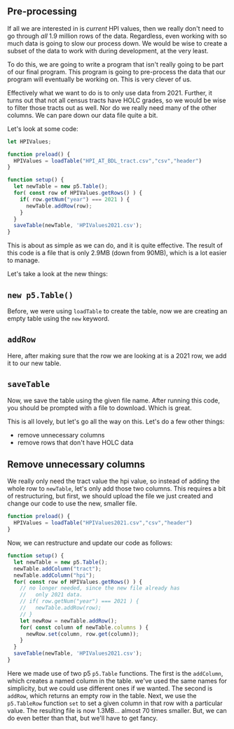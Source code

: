 Pre-processing
--------------

If all we are interested in is _current_ HPI values, then we really don't need to go through _all_ 1.9 million rows of the data. Regardless, even working with so much data is going to slow our process down. We would be wise to create a subset of the data to work with during development, at the very least. 

To do this, we are going to write a program that isn't really going to be part of our final program. This program is going to pre-process the data that our program will eventually be working on. This is very clever of us. 

Effectively what we want to do is to only use data from 2021. Further, it turns out that not all census tracts have HOLC grades, so we would be wise to filter those tracts out as well. Nor do we really need many of the other columns. We can pare down our data file quite a bit. 

Let's look at some code:

```javascript
let HPIValues;

function preload() {
  HPIValues = loadTable("HPI_AT_BDL_tract.csv","csv","header")
}

function setup() {
  let newTable = new p5.Table();
  for( const row of HPIValues.getRows() ) {
    if( row.getNum("year") === 2021 ) {
      newTable.addRow(row);
    }
  }
  saveTable(newTable, 'HPIValues2021.csv');  
}
```

This is about as simple as we can do, and it is quite effective. The result of this code is a file that is only 2.9MB (down from 90MB), which is a lot easier to manage. 

Let's take a look at the new things:

## `new p5.Table()`

Before, we were using `loadTable` to create the table, now we are creating an empty table using the `new` keyword. 

## `addRow`

Here, after making sure that the row we are looking at is a 2021 row, we add it to our new table. 

## `saveTable`

Now, we save the table using the given file name. After running this code, you should be prompted with a file to download. Which is great. 

This is all lovely, but let's go all the way on this. Let's do a few other things: 

* remove unnecessary columns
* remove rows that don't have HOLC data

## Remove unnecessary columns

We really only need the tract value the hpi value, so instead of adding the whole row to `newTable`, let's only add those two columns. This requires a bit of restructuring, but first, we should upload the file we just created and change our code to use the new, smaller file. 

```javascript
function preload() {
  HPIValues = loadTable("HPIValues2021.csv","csv","header")
}
```

Now, we can restructure and update our code as follows: 

```javascript
function setup() {
  let newTable = new p5.Table();
  newTable.addColumn("tract");
  newTable.addColumn("hpi");
  for( const row of HPIValues.getRows() ) {
    // no longer needed, since the new file already has
    //   only 2021 data. 
    // if( row.getNum("year") === 2021 ) {
    //   newTable.addRow(row);
    // }    
    let newRow = newTable.addRow();
    for( const column of newTable.columns ) {
      newRow.set(column, row.get(column));
    }
  }
  saveTable(newTable, 'HPIValues2021.csv');  
}
```

Here we made use of two p5 `p5.Table` functions. The first is the `addColumn`, which creates a named column in the table. we've used the same names for simplicity, but we could use different ones if we wanted. The second is `addRow`, which returns an empty row in the table. Next, we use the `p5.TableRow` function `set` to set a given column in that row with a particular value. The resulting file is now 1.3MB... almost 70 times smaller. But, we can do even better than that, but we'll have to get fancy. 